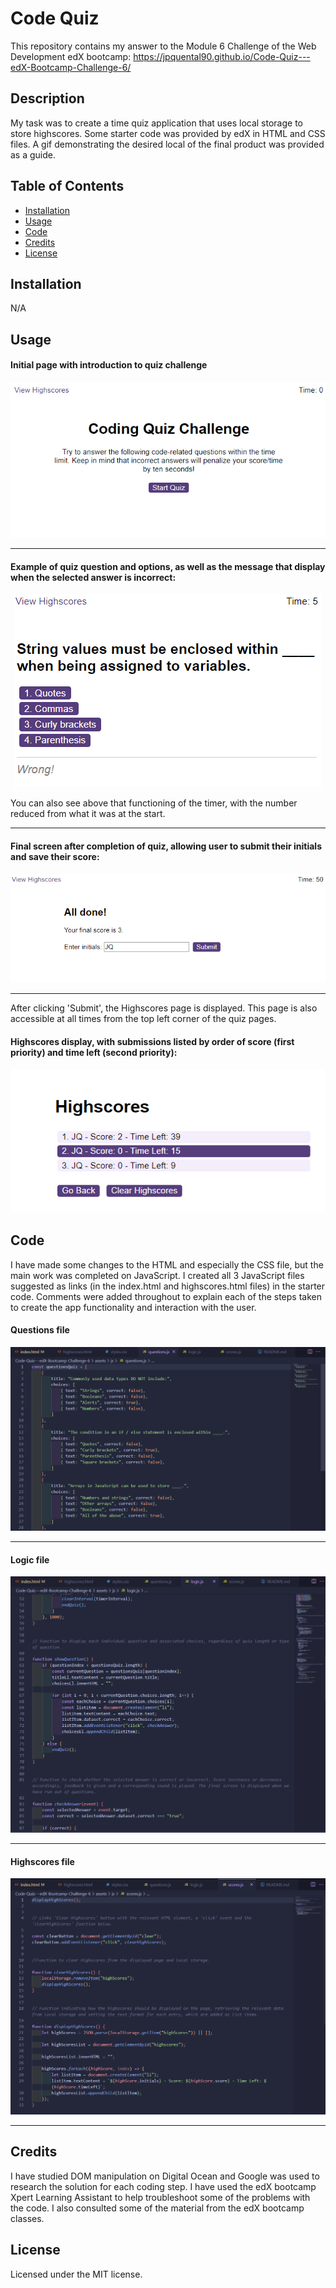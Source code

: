 # Code Quiz

This repository contains my answer to the Module 6 Challenge of the Web Development edX bootcamp: https://jpquental90.github.io/Code-Quiz---edX-Bootcamp-Challenge-6/

## Description

My task was to create a time quiz application that uses local storage to store highscores. Some starter code was provided by edX in HTML and CSS files. A gif demonstrating the desired local of the final product was provided as a guide. 

## Table of Contents

* [Installation](#installation)
* [Usage](#usage)
* [Code](#code)
* [Credits](#credits)
* [License](#license)

## Installation

N/A

## Usage

#### Initial page with introduction to quiz challenge

<center>

![Screenshot of initial page with quiz introduction and 'Start' button](assets/images/Screenshot%20app%201.png)
</center>

---

#### Example of quiz question and options, as well as the message that display when the selected answer is incorrect:

<center>

![Screenshot of one of the questions when the selected answer is incorrect](assets/images/Screenshot%20app%202.png)
</center>

You can also see above that functioning of the timer, with the number reduced from what it was at the start.

---

#### Final screen after completion of quiz, allowing user to submit their initials and save their score:

<center>

![Screenshot of final screen with text box for user initials and a 'Submit' button](assets/images/Screenshot%20app%203.png)
</center>

---

After clicking 'Submit', the Highscores page is displayed. This page is also accessible at all times from the top left corner of the quiz pages. 

#### Highscores display, with submissions listed by order of score (first priority) and time left (second priority):

<center>

![High scores page with 3 submissions which are ordered by score and time left](assets/images/Screenshot%20app%204.png)
</center>

## Code

I have made some changes to the HTML and especially the CSS file, but the main work was completed on JavaScript. I created all 3 JavaScript files suggested as links (in the index.html and highscores.html files) in the starter code. Comments were added throughout to explain each of the steps taken to create the app functionality and interaction with the user.

#### Questions file

<center>

![Screenshot of JavaScript code with list of quiz questions](assets/images/Screenshot%20code%201.png)
</center>

---

#### Logic file

<center>

![Screenshot of JavaScript code with logic behind quiz](assets/images/Screenshot%20code%202.png)
</center>

---

#### Highscores file

<center>

![Screenshot of JavaScript code with logic behind the display of highscores from local storage](assets/images/Screenshot%20code%203.png)
</center>

---

## Credits

I have studied DOM manipulation on Digital Ocean and Google was used to research the solution for each coding step. I have used the edX bootcamp Xpert Learning Assistant to help troubleshoot some of the problems with the code. I also consulted some of the material from the edX bootcamp classes.

## License

Licensed under the MIT license.